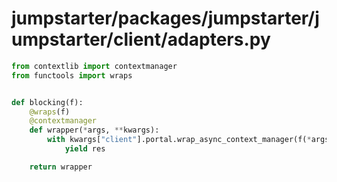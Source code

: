 # jumpstarter/packages/jumpstarter/jumpstarter/client/adapters.py

```python
from contextlib import contextmanager
from functools import wraps


def blocking(f):
    @wraps(f)
    @contextmanager
    def wrapper(*args, **kwargs):
        with kwargs["client"].portal.wrap_async_context_manager(f(*args, **kwargs)) as res:
            yield res

    return wrapper

```